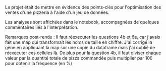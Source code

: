 Le projet était de mettre en évidence des points-clés pour l'optimisation des ventes d'une pizzeria à l'aide d'un jeu de données.

Les analyses sont affichées dans le notebook, accompagnées de quelques commentaires liés à l'interprétation.

Remarques post-rendu :
Il faut réexecuter les questions 4b et 6a, car j'avais fait une map qui transformait les noms de taille en chiffre. J'ai corrigé la gène en appliquant la map sur une copie du dataframe mais j'ai oublié de réexecuter ces cellules là. De plus pour la question 4b, il faut diviser chaque valeur par la quantité totale de pizza commandée puis multiplier par 100 pour obtenir la fréquence (en %)
